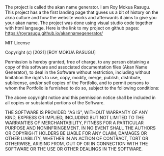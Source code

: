The project is called the akan name generator. I am Roy Mokua Rasugu. This project has a the first landing page that guves us a bit of history on the akna culture and how the website works and afterwards it aims to give you your akan name. The project was done using visual studio code together with html langauge. Here is the link to my project on github pages: https://royrasugu.github.io/akannamegenerator/

MIT License

Copyright (c) [2021] [ROY MOKUA RASUGU]

Permission is hereby granted, free of charge, to any person obtaining a copy of this software and associated documentation files (Akan Name Generator), to deal in the Software without restriction, including without limitation the rights to use, copy, modify, merge, publish, distribute, sublicense, and/or sell copies of the Portfolio, and to permit persons to whom the Portfolio is furnished to do so, subject to the following conditions:

The above copyright notice and this permission notice shall be included in all copies or substantial portions of the Software.

THE SOFTWARE IS PROVIDED "AS IS", WITHOUT WARRANTY OF ANY KIND, EXPRESS OR IMPLIED, INCLUDING BUT NOT LIMITED TO THE WARRANTIES OF MERCHANTABILITY, FITNESS FOR A PARTICULAR PURPOSE AND NONINFRINGEMENT. IN NO EVENT SHALL THE AUTHORS OR COPYRIGHT HOLDERS BE LIABLE FOR ANY CLAIM, DAMAGES OR OTHER LIABILITY, WHETHER IN AN ACTION OF CONTRACT, TORT OR OTHERWISE, ARISING FROM, OUT OF OR IN CONNECTION WITH THE SOFTWARE OR THE USE OR OTHER DEALINGS IN THE SOFTWARE.